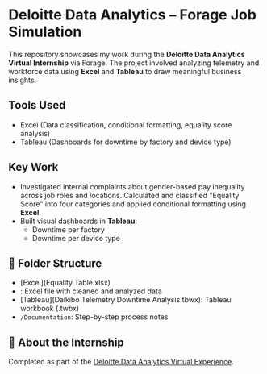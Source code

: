# Deloitte Data Analytics – Forage Job Simulation

This repository showcases my work during the **Deloitte Data Analytics Virtual Internship** via Forage. The project involved analyzing telemetry and workforce data using **Excel** and **Tableau** to draw meaningful business insights.

## Tools Used
- Excel (Data classification, conditional formatting, equality score analysis)
- Tableau (Dashboards for downtime by factory and device type)

## Key Work
- Investigated internal complaints about gender-based pay inequality across job roles and locations. Calculated and classified "Equality Score" into four categories and applied conditional formatting using **Excel**.
- Built visual dashboards in **Tableau**:
  - Downtime per factory
  - Downtime per device type

## 📁 Folder Structure
- [Excel](Equality Table.xlsx)
- : Excel file with cleaned and analyzed data
- [Tableau](Daikibo Telemetry Downtime Analysis.tbwx): Tableau workbook (.twbx)
- `/Documentation`: Step-by-step process notes

## 🔗 About the Internship
Completed as part of the [Deloitte Data Analytics Virtual Experience](https://www.theforage.com/simulations/deloitte-au/data-analytics-s5zy).
